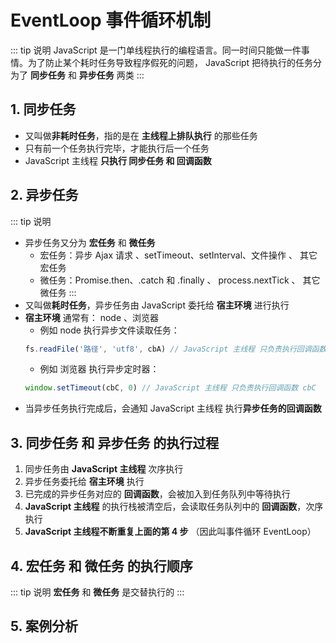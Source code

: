# EventLoop 事件循环机制
::: tip 说明
JavaScript 是一门单线程执行的编程语言。同一时间只能做一件事情。为了防止某个耗时任务导致程序假死的问题，
JavaScript 把待执行的任务分为了 **同步任务** 和 **异步任务** 两类
:::
## 1. 同步任务
- 又叫做**非耗时任务**，指的是在 **主线程上排队执行** 的那些任务
- 只有前一个任务执行完毕，才能执行后一个任务
- JavaScript 主线程 **只执行 同步任务 和 回调函数**

## 2. 异步任务
::: tip 说明
- 异步任务又分为 **宏任务** 和 **微任务**
    - 宏任务：异步 Ajax 请求 、setTimeout、setInterval、文件操作 、 其它宏任务
    - 微任务：Promise.then、.catch 和 .finally 、 process.nextTick 、 其它微任务
:::
- 又叫做**耗时任务**，异步任务由 JavaScript 委托给 **宿主环境** 进行执行
- **宿主环境** 通常有： node 、浏览器
    - 例如 node 执行异步文件读取任务：
    ```js
    fs.readFile('路径', 'utf8', cbA) // JavaScript 主线程 只负责执行回调函数 cbA
    ```
    - 例如 浏览器 执行异步定时器：
    ```js
    window.setTimeout(cbC, 0) // JavaScript 主线程 只负责执行回调函数 cbC
    ```
- 当异步任务执行完成后，会通知 JavaScript 主线程 执行**异步任务的回调函数**

## 3. 同步任务 和 异步任务 的执行过程
<tgx-img src="/javascript/event-loop/eventloop.png" 
    alt="同步任务和异步任务的执行过程" 
    title="同步任务和异步任务的执行过程"
    width="740"
    height="450">
</tgx-img>

1. 同步任务由 **JavaScript 主线程** 次序执行
2. 异步任务委托给 **宿主环境** 执行
3. 已完成的异步任务对应的 **回调函数**，会被加入到任务队列中等待执行
4. **JavaScript 主线程** 的执行栈被清空后，会读取任务队列中的 **回调函数**，次序执行
5. **JavaScript 主线程不断重复上面的第 4 步** （因此叫事件循环 EventLoop）

## 4. 宏任务 和 微任务 的执行顺序
::: tip 说明
**宏任务** 和 **微任务** 是交替执行的
:::

<tgx-img src="/javascript/event-loop/macrotask-microtask.png" 
    alt="宏任务 和 微任务 的执行顺序" 
    title="宏任务 和 微任务 的执行顺序"
    width="740"
    height="300">
</tgx-img>

## 5. 案例分析
<tgx-img src="/javascript/event-loop/example1.png" 
    alt="案例分析" 
    title="案例分析"
    width="740"
    height="400">
</tgx-img>